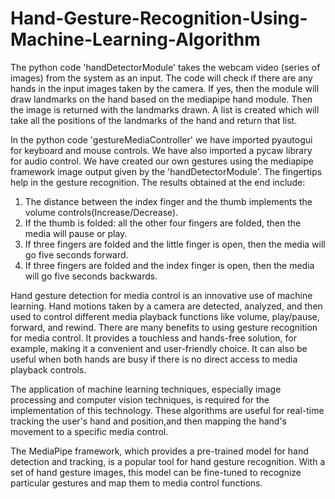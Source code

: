 # Hand-Gesture-Recognition-Using-Machine-Learning-Algorithm
The python code 'handDetectorModule' takes the webcam video (series of images) from the system as an input. The code will check if there are any hands in the input images taken by the camera. If yes, then the module will draw landmarks on the hand based on the mediapipe hand module. Then the image is returned with the landmarks drawn. A list is created which will take all the positions of the landmarks of the hand and return that list.

In the python code 'gestureMediaController' we have imported pyautogui for keyboard and mouse controls. We have also imported a pycaw library for audio control. We have created our own gestures using the mediapipe framework image output given by the 'handDetectorModule'. The fingertips help in the gesture recognition. The results obtained at the end include:
1. The distance between the index finger and the thumb implements the volume controls(Increase/Decrease).
2. If the thumb is folded:
    all the other four fingers are folded, then the media will pause or play.
3. If three fingers are folded and the little finger is open, then the media will go five seconds forward.
4. If three fingers are folded and the index finger is open, then the media will go five seconds backwards.

Hand gesture detection for media control is an innovative use of machine learning. Hand motions taken by a camera are detected, analyzed, and then used to control different media playback functions like volume, play/pause, forward, and rewind.
There are many benefits to using gesture recognition for media control. It provides a touchless and hands-free solution, for example, making it a convenient and user-friendly choice. It can also be useful when both hands are busy if there is no direct access to media playback controls.

The application of machine learning techniques, especially image processing and computer vision techniques, is required for the implementation of this technology. These algorithms are useful for real-time tracking the user's hand and position,and then mapping the hand's movement to a specific media control.

The MediaPipe framework, which provides a pre-trained model for hand detection and tracking, is a popular tool for hand gesture recognition. With a set of hand gesture images, this model can be fine-tuned to recognize particular gestures and map them to media control functions.
